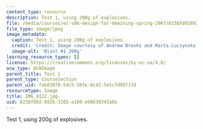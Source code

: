 ```yaml
---
content_type: resource
description: Test 1, using 200g of explosives.
file: /media/courses/ec-s06-design-for-demining-spring-2007/8238fd92892b3102a160e98630343a0a_IMG_0122.jpg
file_type: image/jpeg
image_metadata:
  caption: Test 1, using 200g of explosives.
  credit: 'Credit: Image courtesy of Andrew Brooks and Marta Luczynska.'
  image-alt: 'Blast #1 200g'
learning_resource_types: []
license: https://creativecommons.org/licenses/by-nc-sa/4.0/
ocw_type: OCWImage
parent_title: Test 1
parent_type: CourseSection
parent_uid: fab83979-5dc5-50fe-8c42-5e5c7d09717d
resourcetype: Image
title: IMG_0122.jpg
uid: 8238fd92-892b-3102-a160-e98630343a0a
---
```

Test 1, using 200g of explosives.